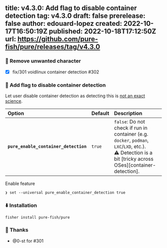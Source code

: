 title:	v4.3.0: Add flag to disable container detection
tag:	v4.3.0
draft:	false
prerelease:	false
author:	edouard-lopez
created:	2022-10-17T16:50:19Z
published:	2022-10-18T17:12:50Z
url:	https://github.com/pure-fish/pure/releases/tag/v4.3.0
--
### :bug: Remove unwanted character

* [x]  fix/301 voidlinux container detection #302 

### :black_flag: Add flag to disable container detection

Let user disable container detection as detecting this is [not an exact science](https://stackoverflow.com/questions/57863638/).

| Option                                         | Default | Description                                                                                     |
| :--------------------------------------------- | :------ | :---------------------------------------------------------------------------------------------- |
| **`pure_enable_container_detection`**           | `true` | `false`: Do not check if run in container (e.g. `docker`, `podman`, `LXC`/`LXD`, etc.).<br/>:warning: Detection is a bit [tricky across OSes][container-detection].                                                         |

Enable feature

    ❯ set --universal pure_enable_container_detection true


### :arrow_down: Installation

    fisher install pure-fish/pure

### :clap: Thanks

* @0-st for #301 
